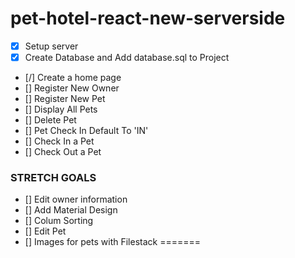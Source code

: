 # pet-hotel-react-new-serverside

- [X] Setup server
- [X] Create Database and Add database.sql to Project
- [/] Create a home page
- [] Register New Owner
- [] Register New Pet
- [] Display All Pets
- [] Delete Pet
- [] Pet Check In Default To 'IN'
- [] Check In a Pet 
- [] Check Out a Pet

### STRETCH GOALS

- [] Edit owner information
- [] Add Material Design
- [] Colum Sorting
- [] Edit Pet
- [] Images for pets with Filestack
=======
